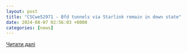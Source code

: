 ```yaml
---
layout: post
title: "CSCwe52971 - Bfd tunnels via Starlink remain in down state"
date: 2024-08-07 02:56:03 +0000
categories: [news]
---
```


[Читати далі](https://community.cisco.com/t5/cisco-bug-discussions/cscwe52971-bfd-tunnels-via-starlink-remain-in-down-state/td-p/5156700/jump-to/first-unread-message)
